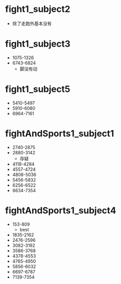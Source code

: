 # fight1_subject2
- 除了走跑外基本没有

# fight1_subject3
- 1075-1326
- 6743-6824
  - 脚没有动

# fight1_subject5
- 5410-5497
- 5910-6080
- 6964-7161

# fightAndSports1_subject1
- 2740-2875
- 2880-3142
  - 存疑
- 4118-4284
- 4557-4724
- 4808-5036
- 5456-5832
- 6256-6522
- 6634-7354

# fightAndSports1_subject4
- 153-809
  - best
- 1835-2162
- 2476-2596
- 3082-3192
- 3586-3768
- 4378-4553
- 4765-4950
- 5856-6032
- 6697-6787
- 7139-7354
